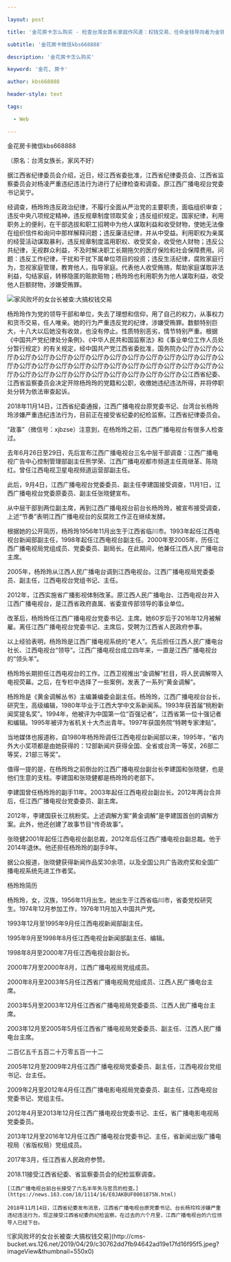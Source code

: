 ---
layout: post
title: '金花房卡怎么购买 - 检查台湾女首长家庭作风差：权钱交易、任命金钱导向者为金钱导向、家庭导向。'
subtitle: '金花房卡微信kbs668888'
description: '金花房卡怎么购买'
keyword: '金花, 房卡'
author: kbs668888
header-style: text
tags:
  - Web
---
金花房卡微信kbs668888

（原名：台湾女族长，家风不好）

据江西省纪律委员会介绍，近日，经江西省委批准，江西省纪律委员会、江西省监察委员会对杨凌严重违纪违法行为进行了纪律检查和调查。原江西广播电视台党委书记吴宁。

经调查，杨玲玲违反政治纪律，不履行全面从严治党的主要职责，面临组织审查；违反中央八项规定精神，违反规章制度领取奖金；违反组织规定。国家纪律，利用职务上的便利，在干部选拔和职工招聘中为他人谋取利益和收受财物，使她无法像在组织信件和询问中那样解释问题；违反廉洁纪律，并从中受益。利用职权为亲属的经营活动谋取暴利，违反规章制度滥用职权、收受奖金，收受他人财物；违反公共纪律，无视群众利益，不及时解决职工长期拖欠的医疗保险和社会保障费用。问题：违反工作纪律，干扰和干扰下属单位项目的投资；违反生活纪律，腐败家庭行为，忽视家庭管理，教育他人，指导家庭。代表他人收受贿赂，帮助家庭谋取非法利益，勾结家庭，转移隐匿的赃款赃物；杨玲玲也利用职务为他人谋取利益，收受他人巨额财物，涉嫌受贿罪。

![家风败坏的女台长被查:大搞权钱交易](http://dingyue.ws.126.net/YVKX07mdkGIj91kPoP1faPwsvg9YwbRInpGVgOgC55s2x1556522456515.jpg)

杨玲玲作为党的领导干部和单位，失去了理想和信仰，用了自己的权力，从事权力和货币交易，任人唯亲。她的行为严重违反党的纪律，涉嫌受贿罪。数额特别巨大，十八大以后她没有收敛，也没有停止。性质特别恶劣，情节特别严重。根据《中国共产党纪律处分条例》、《中华人民共和国监察法》和《事业单位工作人员处分暂行规定》的有关规定，经中国共产党江西省委批准，国务院办公厅办公厅办公厅办公厅办公厅办公厅办公厅办公厅办公厅办公厅办公厅办公厅办公厅办公厅办公厅办公厅办公厅办公厅办公厅办公厅办公厅办公厅办公厅办公厅办公厅办公厅办公厅办公厅办公厅办公厅办公厅办公厅办公厅办公厅办公厅办公厅办公江西省纪委、江西省监察委员会决定开除杨玲玲的党籍和公职，收缴她违纪违法所得，并将停职处分转为依法审查起诉。

2018年11月14日，江西省纪委通报，江西广播电视台原党委书记、台湾台长杨玲玲涉嫌严重违纪违法行为，目前正在接受省纪委的纪检监察。江西省纪律委员会。

“政事”（微信号：xjbzse）注意到，在杨玲玲之前，江西广播电视台有很多人检查过。

去年6月26日至29日，先后宣布江西广播电视台三名中层干部调查：江西广播电视广告中心控制管理部副主任熊学荣、江西广播电视都市频道主任周继革、陈晓红。曾任江西电视卫星电视频道运营部副主任。

此后，9月4日，江西广播电视台党委委员、副主任李建国接受调查，11月1日，江西广播电视台党委原委员、副主任张晓健宣布。

从中层干部到两位副主席，再到江西广播电视台前台长杨玲玲，被宣布接受调查，上述“节奏”表明江西广播电视台的反腐败工作正在继续发酵。

根据她的公开简历，杨玲玲1956年11月出生于江西省临川市。1993年起任江西电视台新闻部副主任，1998年起任江西电视台副主任。2000年至2005年，历任江西广播电视局党组成员、党委委员、副局长。在此期间，他兼任江西人民广播电台主席。

2005年，杨玲玲从江西人民广播电台调到江西电视台。江西广播电视局党委委员、副主任，江西电视台党组书记、主任。

2012年，江西实施省广播影视体制改革。原江西人民广播电台、江西电视台并入江西广播电视台，是江西省政府直属、省委宣传部领导的事业单位。

改革后，杨玲玲任江西广播电视台党委书记、主席。她60岁后于2016年12月被解雇。离任江西广播电视台党委书记、主席后，受聘为江西省人民政府参事。

以上经验表明，杨玲玲是江西广播电视系统的“老人”。先后担任江西人民广播电台社长、江西电视台“领导”。江西广播电视台成立四年来，一直是江西广播电视台的“领头羊”。

杨玲玲长期担任江西电视台的工作。江西卫视推出“金调解”栏目，将人民调解带入电视荧幕。之后，在专栏中选择了一些案例，发表了一系列“黄金调解”。

杨玲玲是《黄金调解丛书》主编兼编委会副主任。杨玲玲，江西广播电视台台长，研究生，高级编辑，1980年毕业于江西大学中文系新闻系。1993年获首届“桃粉新闻奖提名奖”。1994年，他被评为中国第一位“百强记者”，江西省第一位十强记者和编辑。1995年被评为省机关十大杰出青年。1997年获国务院“特聘专家津贴”。

当地媒体也报道称，自1980年杨玲玲调任江西电视台新闻部以来，1995年，“省内外大小奖项都是由她获得的：12部新闻片获得全国、全省或台湾一等奖，26部二等奖，21部三等奖”。

值得一提的是，在杨玲玲之前倒台的江西广播电视台副台长李建国和张晓健，也是他们生意的支柱。李建国和张晓健都是杨玲玲的老部下。

李建国曾任杨玲玲的副手11年。2003年起任江西电视台副台长。2012年两台合并后，任江西广播电视台党委委员、副主席。

2012年，李建国获长江桃粉奖。上述调解方案“黄金调解”是李建国首创的调解方案。此外，他还创建了故事节目“传奇故事”。

张晓健2001年起任江西电视台副总裁，2012年后任江西广播电视台副总裁。他于2014年退休。他还担任杨玲玲的副手9年。

据公众报道，张晓健获得新闻作品奖30余项，以及全国公共广告政府奖和全国广播电视系统先进工作者奖。

杨玲玲简历

杨玲玲，女，汉族，1956年11月出生。她出生于江西省临川市，省委党校研究生。1974年12月参加工作，1976年11月加入中国共产党。

1993年12月至1995年9月任江西电视新闻部副主任。

1995年9月至1998年8月任江西电视台新闻部副主任、编辑。

1998年8月至2000年7月任江西电视台副台长。

2000年7月至2000年8月，江西广播电视局党组成员。

2000年8月至2003年5月任江西省广播电视局党组成员、江西人民广播电台主席。

2003年5月至2003年12月任江西省广播电视局党委委员、江西人民广播电台主席。

2003年12月至2005年5月任江西省广播电视局党委委员、副主任、江西人民广播电台主席。

二百亿五千五百二十万零五百一十二

2005年12月至2009年2月任江西广播电视局党委委员、副主任，江西电视台党组书记、台主任。

2009年2月至2012年4月任江西广播电影电视局党委委员、副主任，江西电视台党委书记、党组主任。

2012年4月至2013年12月任江西广播电视台党委书记、主任，省广播电影电视局党委委员。

2013年12月至2016年12月任江西广播电视台党委书记、主任，省新闻出版广播电视局（省版权局）党组成员。

2017年3月，任江西省人民政府参赞。

2018.11接受江西省纪委、省监察委员会的纪检监察调查。

    
    
    [江西广播电视台前台长接受了六名半年失马官员的检查。](https://news.163.com/18/1114/16/E0JAKBUF0001875N.html)
    
    2018年11月14日，江西省纪委发布消息，江西省广播电视台原党委书记、台长杨玲玲涉嫌严重违纪违法行为，现正接受江西省纪委的纪检监察。在过去的六个月里，江西广播电视台的六位领导人已经下台。

![家风败坏的女台长被查:大搞权钱交易](http://cms-
bucket.ws.126.net/2019/04/29/c30762dd7fb94642ad19e17fd16f95f5.jpeg?imageView&thumbnail=550x0)  

  

  

